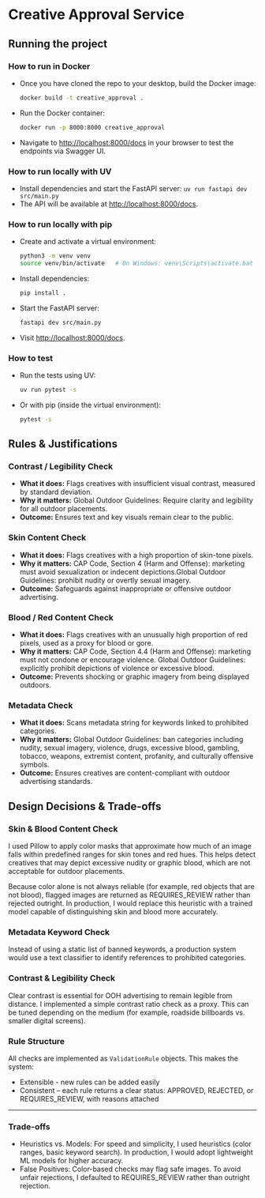 # Creative Approval Service

## Running the project

### How to run in Docker

- Once you have cloned the repo to your desktop, build the Docker image:

  ```bash
  docker build -t creative_approval .
  ```
- Run the Docker container:

  ```bash
  docker run -p 8000:8000 creative_approval
  ```
- Navigate to [http://localhost:8000/docs](http://localhost:8000/docs) in your browser to test the endpoints via Swagger UI.

### How to run locally with UV
- Install dependencies and start the FastAPI server: `uv run fastapi dev src/main.py`
- The API will be available at [http://localhost:8000/docs](http://localhost:8000/docs).

### How to run locally with pip

- Create and activate a virtual environment:

  ```bash
  python3 -m venv venv
  source venv/bin/activate   # On Windows: venv\Scripts\activate.bat
  ```
- Install dependencies:

  ```bash
  pip install .
  ```
- Start the FastAPI server:

  ```bash
  fastapi dev src/main.py
  ```
- Visit [http://localhost:8000/docs](http://localhost:8000/docs).

### How to test
- Run the tests using UV:

  ```bash
  uv run pytest -s
  ```
- Or with pip (inside the virtual environment):

  ```bash
  pytest -s
  ```

## Rules & Justifications

### Contrast / Legibility Check

- **What it does:** Flags creatives with insufficient visual contrast, measured by standard deviation.
- **Why it matters:** Global Outdoor Guidelines: Require clarity and legibility for all outdoor placements.
- **Outcome:** Ensures text and key visuals remain clear to the public.

### Skin Content Check

- **What it does:** Flags creatives with a high proportion of skin-tone pixels.
- **Why it matters:** CAP Code, Section 4 (Harm and Offense): marketing must avoid sexualization or indecent depictions.Global Outdoor Guidelines: prohibit nudity or overtly sexual imagery.
- **Outcome:** Safeguards against inappropriate or offensive outdoor advertising.

### Blood / Red Content Check

- **What it does:** Flags creatives with an unusually high proportion of red pixels, used as a proxy for blood or gore.
- **Why it matters:** CAP Code, Section 4.4 (Harm and Offense): marketing must not condone or encourage violence. Global Outdoor Guidelines: explicitly prohibit depictions of violence or excessive blood.
- **Outcome:** Prevents shocking or graphic imagery from being displayed outdoors.

### Metadata Check

- **What it does:** Scans metadata string for keywords linked to prohibited categories.
- **Why it matters:** Global Outdoor Guidelines: ban categories including nudity, sexual imagery, violence, drugs, excessive blood, gambling, tobacco, weapons, extremist content, profanity, and culturally offensive symbols.
- **Outcome:** Ensures creatives are  content-compliant with outdoor advertising standards.

## Design Decisions & Trade-offs

### Skin & Blood Content Check

I used Pillow to apply color masks that approximate how much of an image falls within predefined ranges for skin tones and red hues. This helps detect creatives that may depict excessive nudity or graphic blood, which are not acceptable for outdoor placements.

Because color alone is not always reliable (for example, red objects that are not blood), flagged images are returned as REQUIRES\_REVIEW rather than rejected outright. In production, I would replace this heuristic with a trained model capable of distinguishing skin and blood more accurately.

### Metadata Keyword Check

Instead of using a static list of banned keywords, a production system would use a text classifier to identify references to prohibited categories.

### Contrast & Legibility Check

Clear contrast is essential for OOH advertising to remain legible from distance. I implemented a simple contrast ratio check as a proxy. This can be tuned depending on the medium (for example, roadside billboards vs. smaller digital screens).

### Rule Structure

All checks are implemented as `ValidationRule` objects. This makes the system:

- Extensible - new rules can be added easily
- Consistent – each rule returns a clear status: APPROVED, REJECTED, or REQUIRES\_REVIEW, with reasons attached

---

### Trade-offs

- Heuristics vs. Models: For speed and simplicity, I used heuristics (color ranges, basic keyword search). In production, I would adopt lightweight ML models for higher accuracy.
- False Positives: Color-based checks may flag safe images. To avoid unfair rejections, I defaulted to REQUIRES\_REVIEW rather than outright rejection.